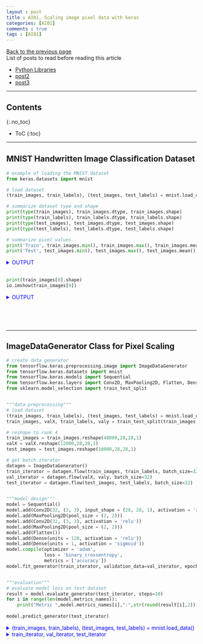 ```yaml
---
layout : post
title : AI01, Scaling image pixel data with keras
categories: [AI01]
comments : true
tags : [AI01]
---
```

[Back to the previous page](https://userdyk-github.github.io/Study.html) <br>
List of posts to read before reading this article
- <a href='https://userdyk-github.github.io/pl03/PL03-Libraries.html' target="_blank">Python Libraries</a>
- <a href='https://userdyk-github.github.io/'>post2</a>
- <a href='https://userdyk-github.github.io/'>post3</a>

---

## Contents
{:.no_toc}

* ToC
{:toc}

<hr class="division1">

## **MNIST Handwritten Image Classiﬁcation Dataset**

```python
# example of loading the MNIST dataset
from keras.datasets import mnist

# load dataset
(train_images, train_labels), (test_images, test_labels) = mnist.load_data()

# summarize dataset type and shape
print(type(train_images), train_images.dtype, train_images.shape)
print(type(train_labels), train_labels.dtype, train_labels.shape)
print(type(test_images), test_images.dtype, test_images.shape)
print(type(test_labels), test_labels.dtype, test_labels.shape)

# summarize pixel values
print('Train', train_images.min(), train_images.max(), train_images.mean(), train_images.std())
print('Test', test_images.min(), test_images.max(), test_images.mean(), test_images.std())
```
<details markdown="1">
<summary class='jb-small' style="color:blue">OUTPUT</summary>
<hr class='division3'>
<p>
  <class 'numpy.ndarray'> uint8 (60000, 28, 28)<br>
  <class 'numpy.ndarray'> uint8 (60000,)<br>
  <class 'numpy.ndarray'> uint8 (10000, 28, 28)<br>
  <class 'numpy.ndarray'> uint8 (10000,)<br>
  Train 0 255 33.318421449829934 78.56748998339798<br>
  Test 0 255 33.791224489795916 79.17246322228644<br>
</p>
<hr class='division3'>
</details>

<br>

```python
print(train_images[0].shape)
io.imshow(train_images[0])
```
<details markdown="1">
<summary class='jb-small' style="color:blue">OUTPUT</summary>
<hr class='division3'>
<p>
  (28, 28)<br>
  <matplotlib.image.AxesImage at 0x23244de4fd0>
</p>
![다운로드 (3)](https://user-images.githubusercontent.com/52376448/63792062-bba44500-c937-11e9-9747-e048df95e1a6.png)
<hr class='division3'>
</details>

<br><br><br>

<hr class="division2">


## **ImageDataGenerator Class for Pixel Scaling**

```python
# create data generator
from tensorflow.keras.preprocessing.image import ImageDataGenerator
from tensorflow.keras.datasets import mnist
from tensorflow.keras.models import Sequential
from tensorflow.keras.layers import Conv2D, MaxPooling2D, Flatten, Dense
from sklearn.model_selection import train_test_split 


"""data preprocessing"""
# load dataset
(train_images, train_labels), (test_images, test_labels) = mnist.load_data()
train_images, valX, train_labels, valy = train_test_split(train_images, train_labels, test_size=0.2,random_state=2018)

# reshape to rank 4
train_images = train_images.reshape(48000,28,28,1)
valX = valX.reshape(12000,28,28,1)
test_images = test_images.reshape(10000,28,28,1)   

# get batch iterator
datagen = ImageDataGenerator()
train_iterator = datagen.flow(train_images, train_labels, batch_size=32)
val_iterator = datagen.flow(valX, valy, batch_size=32)
test_iterator = datagen.flow(test_images, test_labels, batch_size=32)


"""model design"""
model = Sequential()
model.add(Conv2D(32, (3, 3), input_shape = (28, 28, 1), activation = 'relu'))
model.add(MaxPooling2D(pool_size = (2, 2)))
model.add(Conv2D(32, (3, 3), activation = 'relu'))
model.add(MaxPooling2D(pool_size = (2, 2)))
model.add(Flatten())
model.add(Dense(units = 128, activation = 'relu'))
model.add(Dense(units = 1, activation = 'sigmoid'))
model.compile(optimizer = 'adam',
              loss = 'binary_crossentropy',
              metrics = ['accuracy'])
model.fit_generator(train_iterator, validation_data=val_iterator, epochs=10, steps_per_epoch=10, validation_steps=10)


"""evaluation"""
# evaluate model loss on test dataset
result = model.evaluate_generator(test_iterator, steps=10)
for i in range(len(model.metrics_names)):  
    print("Metric ",model.metrics_names[i],":",str(round(result[i],2)))
    
model.predict_generator(test_iterator)
```
<details markdown="1">
<summary class='jb-small' style="color:blue">(train_images, train_labels), (test_images, test_labels) = mnist.load_data()</summary>
<hr class='division3'>
```python
# summarize dataset shape, pixel values for train
print('Train', train_images.shape, train_labels.shape)
print('Train', train_images.min(), train_images.max(), train_images.mean(), train_images.std())

# summarize dataset shape, pixel values for test
print('Test', (test_images.shape, test_labels.shape))
print('Test', test_images.min(), test_images.max(), test_images.mean(), test_images.std())
```
```
Train (60000, 28, 28) (60000,)
Train 0 255 33.318421449829934 78.56748998339798
Test ((10000, 28, 28), (10000,))
Test 0 255 33.791224489795916 79.17246322228644
```
<hr class='division3'>
</details>
<details markdown="1">
<summary class='jb-small' style="color:blue">train_images, valX, train_labels, valy = train_test_split(train_images, train_labels, test_size=0.2,random_state=2018)</summary>
<hr class='division3'>
```python
# summarize dataset shape, pixel values for train
print('Train', train_images.shape, train_labels.shape)
print('Train', train_images.min(), train_images.max(), train_images.mean(), train_images.std())

# summarize dataset shape, pixel values for val
print('Val', valX.shape, valy.shape)
print('Val', valX.min(), valX.max(), valX.mean(), valX.std())

# summarize dataset shape, pixel values for test
print('Test', (test_images.shape, test_labels.shape))
print('Test', test_images.min(), test_images.max(), test_images.mean(), test_images.std())
```
```
Train (48000, 28, 28) (48000,)
Train 0 255 33.29773514562075 78.54482970203107
Val (12000, 28, 28) (12000,)
Val 0 255 33.40116666666667 78.65801142483167
Test ((10000, 28, 28), (10000,))
Test 0 255 33.791224489795916 79.17246322228644
```
<hr class='division3'>
</details>
<details markdown="1">
<summary class='jb-small' style="color:blue">train_iterator, val_iterator, test_iterator</summary>
<hr class='division3'>
```python
train_batchX, train_batchy = train_iterator.next()
val_batchX, val_batchy = val_iterator.next()
test_batchX, test_batchy = test_iterator.next()

print('train batch shape=%s, min=%.3f, max=%.3f, mean=%.3f, std=%.3f' % (train_batchX.shape, train_batchX.min(), train_batchX.max(), train_batchX.mean(), train_batchX.std()))
print('val batch shape=%s, min=%.3f, max=%.3f, mean=%.3f, std=%.3f' % (val_batchX.shape, val_batchX.min(), val_batchX.max(), val_batchX.mean(), val_batchX.std()))
print('test batch shape=%s, min=%.3f, max=%.3f, mean=%.3f, std=%.3f' % (test_batchX.shape, test_batchX.min(), test_batchX.max(), test_batchX.mean(), test_batchX.std()))
```
```
train batch shape=(32, 28, 28, 1), min=0.000, max=255.000, mean=30.790, std=75.816
val batch shape=(32, 28, 28, 1), min=0.000, max=255.000, mean=34.835, std=80.186
test batch shape=(32, 28, 28, 1), min=0.000, max=255.000, mean=36.032, std=81.371
```
<hr class='division3'>
</details>
<details markdown="1">
<summary class='jb-small' style="color:blue">OUTPUT</summary>
<hr class='division3'>
<hr class='division3'>
</details>
<br><br><br>

<hr class="division2">


## **How to Normalize Images With ImageDataGenerator**
```python
from tensorflow.keras.preprocessing.image import ImageDataGenerator
from tensorflow.keras.datasets import mnist
from sklearn.model_selection import train_test_split 

"""data preprocessing"""
# load dataset
(train_images, train_labels), (test_images, test_labels) = mnist.load_data()
train_images, valX, train_labels, valy = train_test_split(train_images, train_labels, test_size=0.2,random_state=2018)

# reshape to rank 4
train_images = train_images.reshape(48000,28,28,1)
valX = valX.reshape(12000,28,28,1)
test_images = test_images.reshape(10000,28,28,1)   

print('train shape=%s, min=%.3f, max=%.3f, mean=%.3f, std=%.3f' % (train_images.shape, train_images.min(), train_images.max(), train_images.mean(), train_images.std()))
print('val shape=%s, min=%.3f, max=%.3f, mean=%.3f, std=%.3f' % (valX.shape, valX.min(), valX.max(), valX.mean(), valX.std()))
print('test shape=%s, min=%.3f, max=%.3f, mean=%.3f, std=%.3f' % (test_images.shape, test_images.min(), test_images.max(), test_images.mean(), test_images.std()))



# get batch iterator
datagen = ImageDataGenerator(rescale=1.0/255.0)
datagen.fit(train_images)
datagen.fit(valX)
datagen.fit(test_images)
print(datagen.mean, datagen.std)


train_iterator = datagen.flow(train_images, train_labels, batch_size=32)
val_iterator = datagen.flow(valX, valy, batch_size=32)
test_iterator = datagen.flow(test_images, test_labels, batch_size=32)

print('train batch shape=%s, min=%.3f, max=%.3f, mean=%.3f, std=%.3f' % (train_batchX.shape, train_batchX.min(), train_batchX.max(), train_batchX.mean(), train_batchX.std()))
print('val batch shape=%s, min=%.3f, max=%.3f, mean=%.3f, std=%.3f' % (val_batchX.shape, val_batchX.min(), val_batchX.max(), val_batchX.mean(), val_batchX.std()))
print('test batch shape=%s, min=%.3f, max=%.3f, mean=%.3f, std=%.3f' % (test_batchX.shape, test_batchX.min(), test_batchX.max(), test_batchX.mean(), test_batchX.std()))
```
<details markdown="1">
<summary class='jb-small' style="color:blue">OUTPUT</summary>
<hr class='division3'>
```
train shape=(48000, 28, 28, 1), min=0.000, max=255.000, mean=33.298, std=78.545
val shape=(12000, 28, 28, 1), min=0.000, max=255.000, mean=33.401, std=78.658
test shape=(10000, 28, 28, 1), min=0.000, max=255.000, mean=33.791, std=79.172
None None
train batch shape=(32, 28, 28, 1), min=0.000, max=1.000, mean=0.128, std=0.304
val batch shape=(32, 28, 28, 1), min=0.000, max=1.000, mean=0.136, std=0.315
test batch shape=(32, 28, 28, 1), min=0.000, max=1.000, mean=0.130, std=0.307
```
<hr class='division3'>
</details><br>


<br><br><br>

---

<hr class="division2">


## **How to Center Images With ImageDataGenerator**
### ***feature-wise centering***
```python
from tensorflow.keras.preprocessing.image import ImageDataGenerator
from tensorflow.keras.datasets import mnist
from sklearn.model_selection import train_test_split 

"""data preprocessing"""
# load dataset
(train_images, train_labels), (test_images, test_labels) = mnist.load_data()
train_images, valX, train_labels, valy = train_test_split(train_images, train_labels, test_size=0.2,random_state=2018)

# reshape to rank 4
train_images = train_images.reshape(48000,28,28,1)
valX = valX.reshape(12000,28,28,1)
test_images = test_images.reshape(10000,28,28,1)

print('train shape=%s, min=%.3f, max=%.3f, mean=%.3f, std=%.3f' % (train_images.shape, train_images.min(), train_images.max(), train_images.mean(), train_images.std()))
print('val shape=%s, min=%.3f, max=%.3f, mean=%.3f, std=%.3f' % (valX.shape, valX.min(), valX.max(), valX.mean(), valX.std()))
print('test shape=%s, min=%.3f, max=%.3f, mean=%.3f, std=%.3f' % (test_images.shape, test_images.min(), test_images.max(), test_images.mean(), test_images.std()))

# get batch iterator
datagen = ImageDataGenerator(featurewise_center=True, featurewise_std_normalization=True)
datagen.fit(train_images)
datagen.fit(valX)
datagen.fit(test_images)
print(datagen.mean, datagen.std)

train_iterator = datagen.flow(train_images, train_labels, batch_size=32)
val_iterator = datagen.flow(valX, valy, batch_size=32)
test_iterator = datagen.flow(test_images, test_labels, batch_size=32)

print('train batch shape=%s, min=%.3f, max=%.3f, mean=%.3f, std=%.3f' % (train_batchX.shape, train_batchX.min(), train_batchX.max(), train_batchX.mean(), train_batchX.std()))
print('val batch shape=%s, min=%.3f, max=%.3f, mean=%.3f, std=%.3f' % (val_batchX.shape, val_batchX.min(), val_batchX.max(), val_batchX.mean(), val_batchX.std()))
print('test batch shape=%s, min=%.3f, max=%.3f, mean=%.3f, std=%.3f' % (test_batchX.shape, test_batchX.min(), test_batchX.max(), test_batchX.mean(), test_batchX.std()))
```
<details markdown="1">
<summary class='jb-small' style="color:blue">OUTPUT</summary>
<hr class='division3'>
```
train shape=(48000, 28, 28, 1), min=0.000, max=255.000, mean=33.298, std=78.545
val shape=(12000, 28, 28, 1), min=0.000, max=255.000, mean=33.401, std=78.658
test shape=(10000, 28, 28, 1), min=0.000, max=255.000, mean=33.791, std=79.172
[[[33.79124]]] [[[79.172455]]]
train batch shape=(32, 28, 28, 1), min=0.000, max=1.000, mean=0.128, std=0.304
val batch shape=(32, 28, 28, 1), min=0.000, max=1.000, mean=0.136, std=0.315
test batch shape=(32, 28, 28, 1), min=0.000, max=1.000, mean=0.130, std=0.307
```
<hr class='division3'>
</details>

<br><br><br>

---

### ***sample-wise centering***
```python
from tensorflow.keras.preprocessing.image import ImageDataGenerator
from tensorflow.keras.datasets import mnist
from sklearn.model_selection import train_test_split 

"""data preprocessing"""
# load dataset
(train_images, train_labels), (test_images, test_labels) = mnist.load_data()
train_images, valX, train_labels, valy = train_test_split(train_images, train_labels, test_size=0.2,random_state=2018)

# reshape to rank 4
train_images = train_images.reshape(48000,28,28,1)
valX = valX.reshape(12000,28,28,1)
test_images = test_images.reshape(10000,28,28,1)   

print('train shape=%s, min=%.3f, max=%.3f, mean=%.3f, std=%.3f' % (train_images.shape, train_images.min(), train_images.max(), train_images.mean(), train_images.std()))
print('val shape=%s, min=%.3f, max=%.3f, mean=%.3f, std=%.3f' % (valX.shape, valX.min(), valX.max(), valX.mean(), valX.std()))
print('test shape=%s, min=%.3f, max=%.3f, mean=%.3f, std=%.3f' % (test_images.shape, test_images.min(), test_images.max(), test_images.mean(), test_images.std()))

# get batch iterator
datagen = ImageDataGenerator(samplewise_center=True, samplewise_std_normalization=True)
datagen.fit(train_images)
datagen.fit(valX)
datagen.fit(test_images)
print(datagen.mean, datagen.std)

train_iterator = datagen.flow(train_images, train_labels, batch_size=32)
val_iterator = datagen.flow(valX, valy, batch_size=32)
test_iterator = datagen.flow(test_images, test_labels, batch_size=32)

print('train batch shape=%s, min=%.3f, max=%.3f, mean=%.3f, std=%.3f' % (train_batchX.shape, train_batchX.min(), train_batchX.max(), train_batchX.mean(), train_batchX.std()))
print('val batch shape=%s, min=%.3f, max=%.3f, mean=%.3f, std=%.3f' % (val_batchX.shape, val_batchX.min(), val_batchX.max(), val_batchX.mean(), val_batchX.std()))
print('test batch shape=%s, min=%.3f, max=%.3f, mean=%.3f, std=%.3f' % (test_batchX.shape, test_batchX.min(), test_batchX.max(), test_batchX.mean(), test_batchX.std()))
```
<details markdown="1">
<summary class='jb-small' style="color:blue">OUTPUT</summary>
<hr class='division3'>
```
train shape=(48000, 28, 28, 1), min=0.000, max=255.000, mean=33.298, std=78.545
val shape=(12000, 28, 28, 1), min=0.000, max=255.000, mean=33.401, std=78.658
test shape=(10000, 28, 28, 1), min=0.000, max=255.000, mean=33.791, std=79.172
None None
train batch shape=(32, 28, 28, 1), min=0.000, max=1.000, mean=0.128, std=0.304
val batch shape=(32, 28, 28, 1), min=0.000, max=1.000, mean=0.136, std=0.315
test batch shape=(32, 28, 28, 1), min=0.000, max=1.000, mean=0.130, std=0.307
```
<hr class='division3'>
</details>

<br><br><br>

<hr class="division2">


## **How to Standardize Images With ImageDataGenerator**
### ***feature-wise Standardization***
```python
from tensorflow.keras.preprocessing.image import ImageDataGenerator
from tensorflow.keras.datasets import mnist
from sklearn.model_selection import train_test_split 

"""data preprocessing"""
# load dataset
(train_images, train_labels), (test_images, test_labels) = mnist.load_data()
train_images, valX, train_labels, valy = train_test_split(train_images, train_labels, test_size=0.2,random_state=2018)

# reshape to rank 4
train_images = train_images.reshape(48000,28,28,1)
valX = valX.reshape(12000,28,28,1)
test_images = test_images.reshape(10000,28,28,1)   

print('train shape=%s, min=%.3f, max=%.3f, mean=%.3f, std=%.3f' % (train_images.shape, train_images.min(), train_images.max(), train_images.mean(), train_images.std()))
print('val shape=%s, min=%.3f, max=%.3f, mean=%.3f, std=%.3f' % (valX.shape, valX.min(), valX.max(), valX.mean(), valX.std()))
print('test shape=%s, min=%.3f, max=%.3f, mean=%.3f, std=%.3f' % (test_images.shape, test_images.min(), test_images.max(), test_images.mean(), test_images.std()))
print('--------'*10)

# get batch iterator
datagen = ImageDataGenerator(featurewise_center=True, featurewise_std_normalization=True)
datagen.fit(train_images)
print(datagen.mean, datagen.std)
datagen.fit(valX)
print(datagen.mean, datagen.std)
datagen.fit(test_images)
print(datagen.mean, datagen.std)
print('--------'*10)



# batch : 32
train_iterator = datagen.flow(train_images, train_labels, batch_size=32)
val_iterator = datagen.flow(valX, valy, batch_size=32)
test_iterator = datagen.flow(test_images, test_labels, batch_size=32)

train_batchX, train_batchy = train_iterator.next()
val_batchX, val_batchy = val_iterator.next()
test_batchX, test_batchy = test_iterator.next()

print('train batch(32) shape=%s, min=%.3f, max=%.3f, mean=%.3f, std=%.3f' % (train_batchX.shape, train_batchX.min(), train_batchX.max(), train_batchX.mean(), train_batchX.std()))
print('val batch(32) shape=%s, min=%.3f, max=%.3f, mean=%.3f, std=%.3f' % (val_batchX.shape, val_batchX.min(), val_batchX.max(), val_batchX.mean(), val_batchX.std()))
print('test batch(32) shape=%s, min=%.3f, max=%.3f, mean=%.3f, std=%.3f' % (test_batchX.shape, test_batchX.min(), test_batchX.max(), test_batchX.mean(), test_batchX.std()))
print('--------'*10)



# batch : all
train_iterator = datagen.flow(train_images, train_labels, batch_size=len(train_images))
val_iterator = datagen.flow(valX, valy, batch_size=len(valX))
test_iterator = datagen.flow(test_images, test_labels, batch_size=len(test_images))

train_batchX, train_batchy = train_iterator.next()
val_batchX, val_batchy = val_iterator.next()
test_batchX, test_batchy = test_iterator.next()

print('train batch(all) shape=%s, min=%.3f, max=%.3f, mean=%.3f, std=%.3f' % (train_batchX.shape, train_batchX.min(), train_batchX.max(), train_batchX.mean(), train_batchX.std()))
print('val batch(all) shape=%s, min=%.3f, max=%.3f, mean=%.3f, std=%.3f' % (val_batchX.shape, val_batchX.min(), val_batchX.max(), val_batchX.mean(), val_batchX.std()))
print('test batch(all) shape=%s, min=%.3f, max=%.3f, mean=%.3f, std=%.3f' % (test_batchX.shape, test_batchX.min(), test_batchX.max(), test_batchX.mean(), test_batchX.std()))
```
<details markdown="1">
<summary class='jb-small' style="color:blue">OUTPUT</summary>
<hr class='division3'>
```
train shape=(48000, 28, 28, 1), min=0.000, max=255.000, mean=33.298, std=78.545
val shape=(12000, 28, 28, 1), min=0.000, max=255.000, mean=33.401, std=78.658
test shape=(10000, 28, 28, 1), min=0.000, max=255.000, mean=33.791, std=79.172
--------------------------------------------------------------------------------
[[[33.29781]]] [[[78.54484]]]
[[[33.40119]]] [[[78.65801]]]
[[[33.79124]]] [[[79.172455]]]
--------------------------------------------------------------------------------
train batch(32) shape=(32, 28, 28, 1), min=-0.427, max=2.794, mean=0.004, std=1.006
val batch(32) shape=(32, 28, 28, 1), min=-0.427, max=2.794, mean=0.029, std=1.034
test batch(32) shape=(32, 28, 28, 1), min=-0.427, max=2.794, mean=-0.026, std=0.968
--------------------------------------------------------------------------------
train batch(all) shape=(48000, 28, 28, 1), min=-0.427, max=2.794, mean=-0.006, std=0.992
val batch(all) shape=(12000, 28, 28, 1), min=-0.427, max=2.794, mean=-0.005, std=0.994
test batch(all) shape=(10000, 28, 28, 1), min=-0.427, max=2.794, mean=-0.000, std=1.000
```
<hr class='division3'>
</details>

<br><br><br>

---

### ***sample-wise Standardization***
```python
from tensorflow.keras.preprocessing.image import ImageDataGenerator
from tensorflow.keras.datasets import mnist
from sklearn.model_selection import train_test_split 

"""data preprocessing"""
# load dataset
(train_images, train_labels), (test_images, test_labels) = mnist.load_data()
train_images, valX, train_labels, valy = train_test_split(train_images, train_labels, test_size=0.2,random_state=2018)

# reshape to rank 4
train_images = train_images.reshape(48000,28,28,1)
valX = valX.reshape(12000,28,28,1)
test_images = test_images.reshape(10000,28,28,1)   

print('train shape=%s, min=%.3f, max=%.3f, mean=%.3f, std=%.3f' % (train_images.shape, train_images.min(), train_images.max(), train_images.mean(), train_images.std()))
print('val shape=%s, min=%.3f, max=%.3f, mean=%.3f, std=%.3f' % (valX.shape, valX.min(), valX.max(), valX.mean(), valX.std()))
print('test shape=%s, min=%.3f, max=%.3f, mean=%.3f, std=%.3f' % (test_images.shape, test_images.min(), test_images.max(), test_images.mean(), test_images.std()))
print('--------'*10)

# get batch iterator
datagen = ImageDataGenerator(samplewise_center=True, samplewise_std_normalization=True)
datagen.fit(train_images)
print(datagen.mean, datagen.std)
datagen.fit(valX)
print(datagen.mean, datagen.std)
datagen.fit(test_images)
print(datagen.mean, datagen.std)
print('--------'*10)



# batch : 32
train_iterator = datagen.flow(train_images, train_labels, batch_size=32)
val_iterator = datagen.flow(valX, valy, batch_size=32)
test_iterator = datagen.flow(test_images, test_labels, batch_size=32)

train_batchX, train_batchy = train_iterator.next()
val_batchX, val_batchy = val_iterator.next()
test_batchX, test_batchy = test_iterator.next()

print('train batch(32) shape=%s, min=%.3f, max=%.3f, mean=%.3f, std=%.3f' % (train_batchX.shape, train_batchX.min(), train_batchX.max(), train_batchX.mean(), train_batchX.std()))
print('val batch(32) shape=%s, min=%.3f, max=%.3f, mean=%.3f, std=%.3f' % (val_batchX.shape, val_batchX.min(), val_batchX.max(), val_batchX.mean(), val_batchX.std()))
print('test batch(32) shape=%s, min=%.3f, max=%.3f, mean=%.3f, std=%.3f' % (test_batchX.shape, test_batchX.min(), test_batchX.max(), test_batchX.mean(), test_batchX.std()))
print('--------'*10)



# batch : all
train_iterator = datagen.flow(train_images, train_labels, batch_size=len(train_images))
val_iterator = datagen.flow(valX, valy, batch_size=len(valX))
test_iterator = datagen.flow(test_images, test_labels, batch_size=len(test_images))

train_batchX, train_batchy = train_iterator.next()
val_batchX, val_batchy = val_iterator.next()
test_batchX, test_batchy = test_iterator.next()

print('train batch(all) shape=%s, min=%.3f, max=%.3f, mean=%.3f, std=%.3f' % (train_batchX.shape, train_batchX.min(), train_batchX.max(), train_batchX.mean(), train_batchX.std()))
print('val batch(all) shape=%s, min=%.3f, max=%.3f, mean=%.3f, std=%.3f' % (val_batchX.shape, val_batchX.min(), val_batchX.max(), val_batchX.mean(), val_batchX.std()))
print('test batch(all) shape=%s, min=%.3f, max=%.3f, mean=%.3f, std=%.3f' % (test_batchX.shape, test_batchX.min(), test_batchX.max(), test_batchX.mean(), test_batchX.std()))
```
<details markdown="1">
<summary class='jb-small' style="color:blue">OUTPUT</summary>
<hr class='division3'>
```
train shape=(48000, 28, 28, 1), min=0.000, max=255.000, mean=33.298, std=78.545
val shape=(12000, 28, 28, 1), min=0.000, max=255.000, mean=33.401, std=78.658
test shape=(10000, 28, 28, 1), min=0.000, max=255.000, mean=33.791, std=79.172
--------------------------------------------------------------------------------
None None
None None
None None
--------------------------------------------------------------------------------
train batch(32) shape=(32, 28, 28, 1), min=-0.600, max=4.298, mean=0.000, std=1.000
val batch(32) shape=(32, 28, 28, 1), min=-0.554, max=4.273, mean=-0.000, std=1.000
test batch(32) shape=(32, 28, 28, 1), min=-0.585, max=4.394, mean=0.000, std=1.000
--------------------------------------------------------------------------------
train batch(all) shape=(48000, 28, 28, 1), min=-0.777, max=7.770, mean=-0.000, std=1.000
val batch(all) shape=(12000, 28, 28, 1), min=-0.851, max=7.249, mean=0.000, std=1.000
test batch(all) shape=(10000, 28, 28, 1), min=-0.732, max=7.578, mean=0.000, std=1.000
```
<hr class='division3'>
</details>

<br><br><br>


<hr class="division1">

List of posts followed by this article
- [post1](https://userdyk-github.github.io/)
- <a href='https://userdyk-github.github.io/'>post2</a>
- <a href='https://userdyk-github.github.io/'>post3</a>

---

Reference
- [post1](https://userdyk-github.github.io/)
- <a href='https://userdyk-github.github.io/'>post2</a>
- <a href='https://userdyk-github.github.io/'>post3</a>

---



<details markdown="1">
<summary class='jb-small' style="color:blue">OUTPUT</summary>
<hr class='division3'>
<hr class='division3'>
</details>
